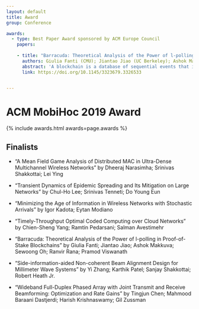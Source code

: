 ```yaml
---
layout: default
title: Award
group: Conference

awards:
  - type: Best Paper Award sponsored by ACM Europe Council
    papers:
    
    - title: "Barracuda: Theoretical Analysis of the Power of l-polling in Proof-of-Stake Blockchains"
      authors: Giulia Fanti (CMU); Jiantao Jiao (UC Berkeley); Ashok Makkuva, Sewoong Oh, Ranvir Rana, Pramod Viswanath (UIUC)
      abstract: 'A blockchain is a database of sequential events that is maintained by a distributed group of nodes. A key consensus problem in blockchains is that of determining the next block (data element) in the sequence. Many blockchains address this by electing a new node to propose each new block. The new block is (typically) appended to the tip of the proposer’s local blockchain, and subsequently broadcast to the rest of the network. Without network delay (or adversarial behavior), this procedure would give a perfect chain, since each proposer would have the same view of the blockchain. A major challenge in practice is forking. Due to network delays, a proposer may not yet have the most recent block, and may therefore create a side chain that branches from the middle of the main chain. Forking reduces throughput, since only one a single main chain can survive, and all other blocks are discarded. We propose a new P2P protocol for blockchains called Barracuda, in which each proposer, prior to proposing a block, polls l other nodes for their local blocktree information. Under a canonical stochastic network model, we prove that this lightweight primitive strongly ameliorates the informational imbalance: the resulting throughput is as if the entire network were a factor of l faster. We provide guidelines on how to implement Barracuda in practice, with a specific emphasis on proof-of-stake blockchains, guaranteeing robustness against several real-world factors.<br/>'
      link: https://doi.org/10.1145/3323679.3326533


---
```


# ACM MobiHoc 2019 Award


{% include awards.html awards=page.awards %}

## Finalists

- “A Mean Field Game Analysis of Distributed MAC in Ultra-Dense Multichannel Wireless Networks” by Dheeraj Narasimha; Srinivas Shakkottai; Lei Ying

- “Transient Dynamics of Epidemic Spreading and Its Mitigation on Large Networks” by Chul-Ho Lee; Srinivas Tenneti; Do Young Eun

- “Minimizing the Age of Information in Wireless Networks with Stochastic Arrivals” by Igor Kadota; Eytan Modiano

- “Timely-Throughput Optimal Coded Computing over Cloud Networks” by Chien-Sheng Yang; Ramtin Pedarsani; Salman Avestimehr

- “Barracuda: Theoretical Analysis of the Power of l-polling in Proof-of-Stake Blockchains” by Giulia Fanti; Jiantao Jiao; Ashok Makkuva; Sewoong Oh; Ranvir Rana; Pramod Viswanath

- “Side-information-aided Non-coherent Beam Alignment Design for Millimeter Wave Systems” by Yi Zhang; Karthik Patel; Sanjay Shakkottai; Robert Heath Jr.

- “Wideband Full-Duplex Phased Array with Joint Transmit and Receive Beamforming: Optimization and Rate Gains” by Tingjun Chen; Mahmood Baraani Dastjerdi; Harish Krishnaswamy; Gil Zussman


